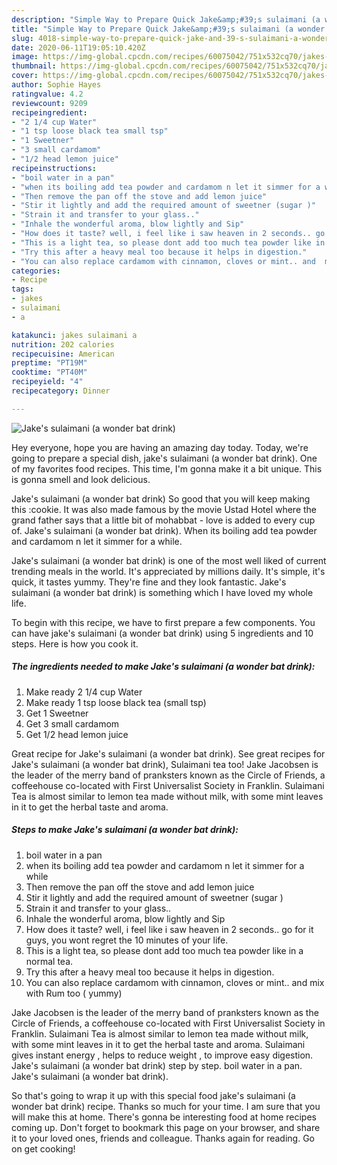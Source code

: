 ```yaml
---
description: "Simple Way to Prepare Quick Jake&amp;#39;s sulaimani (a wonder bat drink)"
title: "Simple Way to Prepare Quick Jake&amp;#39;s sulaimani (a wonder bat drink)"
slug: 4018-simple-way-to-prepare-quick-jake-and-39-s-sulaimani-a-wonder-bat-drink
date: 2020-06-11T19:05:10.420Z
image: https://img-global.cpcdn.com/recipes/60075042/751x532cq70/jakes-sulaimani-a-wonder-bat-drink-recipe-main-photo.jpg
thumbnail: https://img-global.cpcdn.com/recipes/60075042/751x532cq70/jakes-sulaimani-a-wonder-bat-drink-recipe-main-photo.jpg
cover: https://img-global.cpcdn.com/recipes/60075042/751x532cq70/jakes-sulaimani-a-wonder-bat-drink-recipe-main-photo.jpg
author: Sophie Hayes
ratingvalue: 4.2
reviewcount: 9209
recipeingredient:
- "2 1/4 cup Water"
- "1 tsp loose black tea small tsp"
- "1 Sweetner"
- "3 small cardamom"
- "1/2 head lemon juice"
recipeinstructions:
- "boil water in a pan"
- "when its boiling add tea powder and cardamom n let it simmer for a while"
- "Then remove the pan off the stove and add lemon juice"
- "Stir it lightly and add the required amount of sweetner (sugar )"
- "Strain it and transfer to your glass.."
- "Inhale the wonderful aroma, blow lightly and Sip"
- "How does it taste? well, i feel like i saw heaven in 2 seconds.. go for it guys, you wont regret the 10 minutes of your life."
- "This is a light tea, so please dont add too much tea powder like in a normal tea."
- "Try this after a heavy meal too because it helps in digestion."
- "You can also replace cardamom with cinnamon, cloves or mint.. and  mix with Rum too  ( yummy)"
categories:
- Recipe
tags:
- jakes
- sulaimani
- a

katakunci: jakes sulaimani a 
nutrition: 202 calories
recipecuisine: American
preptime: "PT19M"
cooktime: "PT40M"
recipeyield: "4"
recipecategory: Dinner

---
```



![Jake&#39;s sulaimani (a wonder bat drink)](https://img-global.cpcdn.com/recipes/60075042/751x532cq70/jakes-sulaimani-a-wonder-bat-drink-recipe-main-photo.jpg)

Hey everyone, hope you are having an amazing day today. Today, we're going to prepare a special dish, jake&#39;s sulaimani (a wonder bat drink). One of my favorites food recipes. This time, I'm gonna make it a bit unique. This is gonna smell and look delicious.

Jake&#39;s sulaimani (a wonder bat drink) So good that you will keep making this :cookie. It was also made famous by the movie Ustad Hotel where the grand father says that a little bit of mohabbat - love is added to every cup of. Jake&#39;s sulaimani (a wonder bat drink). When its boiling add tea powder and cardamom n let it simmer for a while.

Jake&#39;s sulaimani (a wonder bat drink) is one of the most well liked of current trending meals in the world. It's appreciated by millions daily. It's simple, it's quick, it tastes yummy. They're fine and they look fantastic. Jake&#39;s sulaimani (a wonder bat drink) is something which I have loved my whole life.


To begin with this recipe, we have to first prepare a few components. You can have jake&#39;s sulaimani (a wonder bat drink) using 5 ingredients and 10 steps. Here is how you cook it.

<!--inarticleads1-->

##### The ingredients needed to make Jake&#39;s sulaimani (a wonder bat drink):

1. Make ready 2 1/4 cup Water
1. Make ready 1 tsp loose black tea (small tsp)
1. Get 1 Sweetner
1. Get 3 small cardamom
1. Get 1/2 head lemon juice


Great recipe for Jake&#39;s sulaimani (a wonder bat drink). See great recipes for Jake&#39;s sulaimani (a wonder bat drink), Sulaimani tea too! Jake Jacobsen is the leader of the merry band of pranksters known as the Circle of Friends, a coffeehouse co-located with First Universalist Society in Franklin. Sulaimani Tea is almost similar to lemon tea made without milk, with some mint leaves in it to get the herbal taste and aroma. 

<!--inarticleads2-->

##### Steps to make Jake&#39;s sulaimani (a wonder bat drink):

1. boil water in a pan
1. when its boiling add tea powder and cardamom n let it simmer for a while
1. Then remove the pan off the stove and add lemon juice
1. Stir it lightly and add the required amount of sweetner (sugar )
1. Strain it and transfer to your glass..
1. Inhale the wonderful aroma, blow lightly and Sip
1. How does it taste? well, i feel like i saw heaven in 2 seconds.. go for it guys, you wont regret the 10 minutes of your life.
1. This is a light tea, so please dont add too much tea powder like in a normal tea.
1. Try this after a heavy meal too because it helps in digestion.
1. You can also replace cardamom with cinnamon, cloves or mint.. and  mix with Rum too  ( yummy)


Jake Jacobsen is the leader of the merry band of pranksters known as the Circle of Friends, a coffeehouse co-located with First Universalist Society in Franklin. Sulaimani Tea is almost similar to lemon tea made without milk, with some mint leaves in it to get the herbal taste and aroma. Sulaimani gives instant energy , helps to reduce weight , to improve easy digestion. Jake&#39;s sulaimani (a wonder bat drink) step by step. boil water in a pan. Jake&#39;s sulaimani (a wonder bat drink). 

So that's going to wrap it up with this special food jake&#39;s sulaimani (a wonder bat drink) recipe. Thanks so much for your time. I am sure that you will make this at home. There's gonna be interesting food at home recipes coming up. Don't forget to bookmark this page on your browser, and share it to your loved ones, friends and colleague. Thanks again for reading. Go on get cooking!
